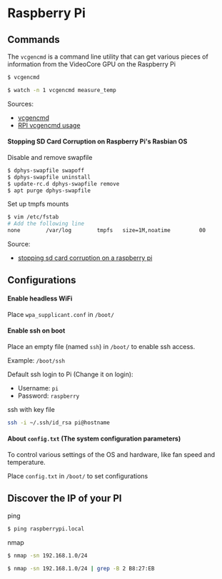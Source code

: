 # Raspberry Pi

## Commands

The `vcgencmd` is a command line utility that can get various pieces of information from the VideoCore GPU on the Raspberry Pi

```bash
$ vcgencmd
```
```bash
$ watch -n 1 vcgencmd measure_temp
```

Sources:

* [vcgencmd](https://www.raspberrypi.org/documentation/raspbian/applications/vcgencmd.md)
* [RPI vcgencmd usage](https://elinux.org/RPI_vcgencmd_usage)

#### Stopping SD Card Corruption on Raspberry Pi's Rasbian OS

Disable and remove swapfile
```bash
$ dphys-swapfile swapoff
$ dphys-swapfile uninstall
$ update-rc.d dphys-swapfile remove
$ apt purge dphys-swapfile
```

Set up tmpfs mounts
```bash
$ vim /etc/fstab
# Add the following line
none        /var/log        tmpfs   size=1M,noatime         00
```

Source: 
* [stopping sd card corruption on a raspberry pi](http://ideaheap.com/2013/07/stopping-sd-card-corruption-on-a-raspberry-pi/)

## Configurations
 
#### Enable headless WiFi

Place `wpa_supplicant.conf` in `/boot/`

#### Enable ssh on boot

Place an empty file (named `ssh`) in `/boot/` to enable ssh access.

Example: `/boot/ssh`

Default ssh login to Pi (Change it on login):

- Username: `pi`
- Password: `raspberry`

ssh with key file 

```bash
ssh -i ~/.ssh/id_rsa pi@hostname
```

#### About `config.txt` (The system configuration parameters)

To control various settings of the OS and hardware, like fan speed and temperature.

Place `config.txt` in `/boot/` to set configurations

## Discover the IP of your PI

ping

```bash
$ ping raspberrypi.local
```

nmap

```bash
$ nmap -sn 192.168.1.0/24

$ nmap -sn 192.168.1.0/24 | grep -B 2 B8:27:EB
```
